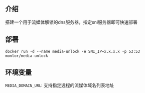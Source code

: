 ## 介绍

搭建一个用于流媒体解锁的dns服务器，指定sni服务器即可快速部署

## 部署

```
docker run -d --name media-unlock -e SNI_IP=x.x.x.x -p 53:53 monlor/media-unlock
```

## 环境变量

`MEDIA_DOMAIN_URL`: 支持指定远程的流媒体域名列表地址